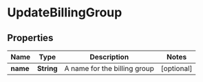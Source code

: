 

# UpdateBillingGroup


## Properties

Name | Type | Description | Notes
------------ | ------------- | ------------- | -------------
**name** | **String** | A name for the billing group |  [optional]



